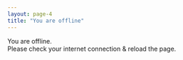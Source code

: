 ```yaml
---
layout: page-4
title: "You are offline"
---
```

You are offline. <br />
Please check your internet connection & reload the page.
